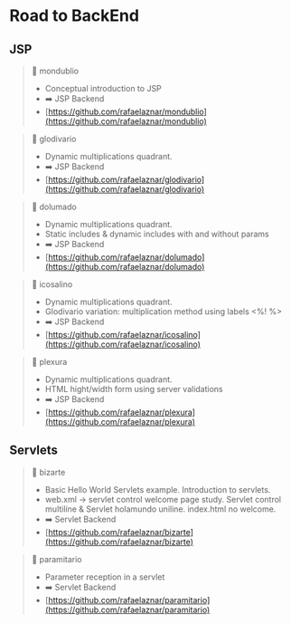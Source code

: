 # Road to BackEnd

## JSP

> 📓 mondublio
> * Conceptual introduction to JSP
> * :arrow_right: JSP Backend
> * [https://github.com/rafaelaznar/mondublio](https://github.com/rafaelaznar/mondublio)

> 📓 glodivario
> * Dynamic multiplications quadrant.
> * :arrow_right: JSP Backend
> * [https://github.com/rafaelaznar/glodivario](https://github.com/rafaelaznar/glodivario)

> 📓 dolumado
> * Dynamic multiplications quadrant.
> * Static includes & dynamic includes with and without params
> * :arrow_right: JSP Backend
> * [https://github.com/rafaelaznar/dolumado](https://github.com/rafaelaznar/dolumado)

> 📓 icosalino
> * Dynamic multiplications quadrant.
> * Glodivario variation: multiplication method using labels <%! %>
> * :arrow_right: JSP Backend
> * [https://github.com/rafaelaznar/icosalino](https://github.com/rafaelaznar/icosalino)

> 📓 plexura
> * Dynamic multiplications quadrant.
> * HTML hight/width form using server validations
> * :arrow_right: JSP Backend
> * [https://github.com/rafaelaznar/plexura](https://github.com/rafaelaznar/plexura)

## Servlets

> 📓 bizarte
> * Basic Hello World Servlets example. Introduction to servlets.
> * web.xml -> servlet control welcome page study. Servlet control multilíne & Servlet holamundo uniline. index.html no welcome.
> * :arrow_right: Servlet Backend
> * [https://github.com/rafaelaznar/bizarte](https://github.com/rafaelaznar/bizarte)
  
> 📓 paramitario
> * Parameter reception in a servlet
> * :arrow_right: Servlet Backend
> * [https://github.com/rafaelaznar/paramitario](https://github.com/rafaelaznar/paramitario)


